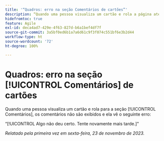 ```yaml
---
title: '“Quadros: erro na seção Comentários de cartões”'
description: “Quando uma pessoa visualiza um cartão e rola a página até a seção [!UICONTROL Comentários], os comentários não são exibidos e aparece um erro.”
hidefromtoc: true
feature: Agile
exl-id: deca4ad7-429e-4f63-827d-b6a1bef4df7f
source-git-commit: 3a5bf0ed6b1a7a6d61c9f3f074c551bf6e3b2d44
workflow-type: ht
source-wordcount: '72'
ht-degree: 100%

---
```


# Quadros: erro na seção [!UICONTROL Comentários] de cartões

<!--
>[!NOTE]
>
>This issue was fixed on January 12, 2024.-->

Quando uma pessoa visualiza um cartão e rola para a seção [!UICONTROL Comentários], os comentários não são exibidos e ela vê o seguinte erro:

“[!UICONTROL Algo não deu certo. Tente novamente mais tarde.]&quot;

_Relatado pela primeira vez em sexta-feira, 23 de novembro de 2023._
